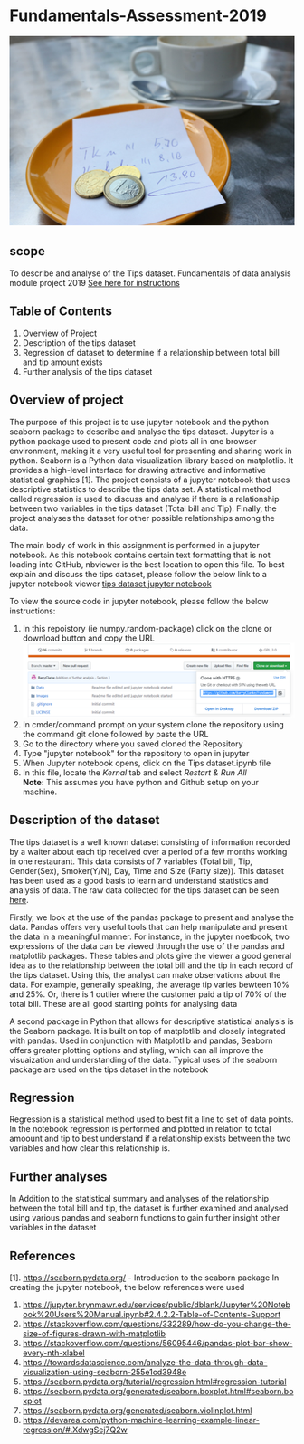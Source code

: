 # Fundamentals-Assessment-2019
![tipping](Images/tipping.png)
## scope
To describe and analyse of the Tips dataset. Fundamentals of data analysis module project 2019
[See here for instructions](https://github.com/ianmcloughlin/project-2019-fundda/raw/master/project.pdf)
## Table of Contents
1. Overview of Project
2. Description of the tips dataset
3. Regression of dataset to determine if a relationship between total bill and tip amount exists
4. Further analysis of the tips dataset

## Overview of project
The purpose of this project is to use jupyter notebook and the python seaborn package to describe and analyse the tips dataset. Jupyter is a python package used to present code and plots all in one browser environment, making it a very useful tool for presenting and sharing work in python. Seaborn is a Python data visualization library based on matplotlib. It provides a high-level interface for drawing attractive and informative statistical graphics [1]. The project consists of a jupyter notebook that uses descriptive statistics to describe the tips data set. A statistical method called regression is used to discuss and analyse if there is a relationship between two variables in the tips dataset (Total bill and Tip). Finally, the project analyses the dataset for other possible relationships among the data.

The main body of work in this assignment is performed in a jupyter notebook. As this notebook contains certain text formatting that is not loading into GitHub, nbviewer is the best location to open this file. To best explain and discuss the tips dataset, please follow the below link to a jupyter notebook viewer
[tips dataset jupyter notebook](https://nbviewer.jupyter.org/github/BarryClarke/Fundamentals---Assessment-2019/blob/master/Tips%20dataset.ipynb) 

To view the source code in jupyter notebook, please follow the below instructions:
1. In this repoistory (ie numpy.random-package) click on the clone or download button and copy the URL ![clone](Images/clone.PNG)
2. In cmder/command prompt on your system clone the repository using the command git clone followed by paste the URL
3. Go to the directory where you saved cloned the Repository
4. Type "jupyter notebook" for the repository to open in jupyter
5. When Jupyter notebook opens, click on the Tips dataset.ipynb file
6. In this file, locate the *Kernal* tab and select *Restart & Run All* <br>
**Note:** This assumes you have python and Github setup on your machine.

## Description of the dataset
The tips dataset is a well known dataset consisting of information recorded by a waiter about each tip received over a period of a few months working in one restaurant. This data consists of 7 variables (Total bill, Tip, Gender(Sex), Smoker(Y/N), Day, Time and Size (Party size)). This dataset has been used as a good basis to learn and understand statistics and analysis of data. The raw data collected for the tips dataset can be seen [here](/Data/tips.csv).

Firstly, we look at the use of the pandas package to present and analyse the data. Pandas offers very useful tools that can help manipulate and present the data in a meaningful manner. For instance, in the jupyter noetbook, two expressions of the data can be viewed through the use of the pandas and matplotlib packages. These tables and plots give the viewer a good general idea as to the relationship between the total bill and the tip in each record of the tips dataset. Using this, the analyst can make observations about the data. For example, generally speaking, the average tip varies bewteen 10% and 25%. Or, there is 1 outlier where the customer paid a tip of 70% of the total bill. These are all good starting points for analysing data 

A second package in Python that allows for descriptive statistical analysis is the Seaborn package. It is built on top of matplotlib and closely integrated with pandas. Used in conjunction with Matplotlib and pandas, Seaborn offers greater plotting options and styling, which can all improve the visuaization and understanding of the data. Typical uses of the seaborn package are used on the tips dataset in the notebook 

## Regression
Regression is a statistical method used to best fit a line to set of data points. In the notebook regression is performed and plotted in relation to total amoount and tip to best understand if a relationship exists between the two variables and how clear this relationship is.

## Further analyses
In Addition to the statistical summary and analyses of the relationship between the total bill and tip, the dataset is further examined and analysed using various pandas and seaborn functions to gain further insight other variables in the dataset

## References
[1]. https://seaborn.pydata.org/ - Introduction to the seaborn package
In creating the jupyter notebook, the below references were used
1. https://jupyter.brynmawr.edu/services/public/dblank/Jupyter%20Notebook%20Users%20Manual.ipynb#2.4.2.2-Table-of-Contents-Support
2. https://stackoverflow.com/questions/332289/how-do-you-change-the-size-of-figures-drawn-with-matplotlib 
3. https://stackoverflow.com/questions/56095446/pandas-plot-bar-show-every-nth-xlabel
4. https://towardsdatascience.com/analyze-the-data-through-data-visualization-using-seaborn-255e1cd3948e
5. https://seaborn.pydata.org/tutorial/regression.html#regression-tutorial
6. https://seaborn.pydata.org/generated/seaborn.boxplot.html#seaborn.boxplot
7. https://seaborn.pydata.org/generated/seaborn.violinplot.html
8. https://devarea.com/python-machine-learning-example-linear-regression/#.XdwgSej7Q2w







